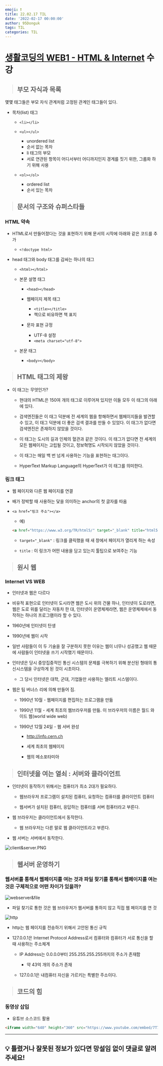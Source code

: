 ```yaml
---
emoji: ❗
title: 22.02.17 TIL
date: '2022-02-17 00:00:00'
author: 95Donguk
tags: TIL
categories: TIL
---
```


# [생활코딩의 WEB1 - HTML & Internet](https://www.opentutorials.org/course/3084) 수강

> ## 부모 자식과 목록 

몇몇 태그들은 부모 자식 관계처럼 고정된 관계인 태그들이 있다.

* 목차(list) 태그
    * `<li></li>`

    * `<ul></ul>`
        * unordered list
        * 순서 없는 목차
        * li 태그의 부모
        * 서로 연관된 항목이 어디서부터 어디까지인지 경계를 짓기 위한, 그룹화 하기 위해 사용
    
    * `<ol></ol>`
        * ordered list
        * 순서 있는 목차

> ## 문서의 구조와 슈퍼스타들

### HTML 약속

* HTML로서 만들어졌다는 것을 표현하기 위해 문서의 시작에 아래와 같은 코드를 추가
    * `<!doctype html>`

* head 태그와 body 태그를 감싸는 하나의 태그
    * `<html></html>`
    * 본문 설명 태그
        * `<head></head>`
        * 웹페이지 제목 태그
            * `<title></title>`
            * 책으로 비유하면 책 표지

        * 문자 표현 규정
            * UTF-8 설정
            * `<meta charset="utf-8">`
        
    * 본문 태그
        * `<body></body>`

> ## HTML 태그의 제왕

* 이 태그는 무엇인가?
    * 현대의 HTML은 150여 개의 태그로 이루어져 있지만 이들 모두 이 태그의 아래에 있다.

    * 검색엔진들은 이 태그 덕분에 전 세계의 웹을 항해하면서 웹페이지들을 발견할 수 있고, 이 태그 덕분에 더 좋은 검색 결과를 만들 수 있었다. 이 태그가 없다면 검색엔진은 존재하지 않았을 것이다.

    * 이 태그는 도시의 길과 인체의 혈관과 같은 것이다. 이 태그가 없다면 전 세계의 모든 웹페이지는 고립될 것이고, 정보혁명도 시작되지 않았을 것이다.

    * 이 태그는 매일 백 번 넘게 사용하는 기능을 표현하는 태그이다.

    * HyperText Markup Language의 HyperText가 이 태그를 의미한다.

### 링크 태그
* 웹 페이지와 다른 웹 페이지를 연결

* 배가 정박할 때 사용하는 닻을 의미하는 anchor의 첫 글자를 따옴

* `<a href="링크 주소"></a>`
    * 예)
    ```html
    <a href="https://www.w3.org/TR/html5/" target="_blank" title="html5 specification"></a>
    ```
    * `target="_blank"` : 링크를 클릭했을 때 새 창에서 페이지가 열리게 하는 속성

    * `title` : 이 링크가 어떤 내용을 담고 있는지 툴팁으로 보여주는 기능

> ## 원시 웹

### Internet VS WEB
* 인터넷과 웹은 다르다

* 비유적 표현으로 인터넷이 도시라면 웹은 도시 위의 건물 하나, 인터넷이 도로라면, 웹은 도로 위를 달리는 자동차 한 대, 인터넷이 운영체제라면, 웹은 운영체제에서 동작하는 하나의 프로그램이라 할 수 있다.

* 1960년에 인터넷이 탄생

* 1990년에 웹이 시작

* 일반 사람들이 이 두 기술을 잘 구분하지 못한 이유는 웹이 너무나 성공했고 웹 때문에 사람들이 인터넷을 쓰기 시작했기 때문이다.

* 인터넷은 당시 중앙집중적인 통신 시스템의 문제를 극복하기 위해 분산된 형태의 통신시스템을 구상하게 된 것이 시초이다.
    * 그 당시 인터넷은 대학, 군대, 기업들만 사용하는 엘리트 시스템이다.

* 웹은 팀 버너스 리에 의해 만들어 짐.
    * 1990년 10월 - 웹페이지를 편집하는 프로그램을 만듦

    * 1990년 11월 - 세계 최초의 웹브라우저를 만듦. 이 브라우저의 이름은 월드 와이드 웹(world wide web)

    * 1990년 12월 24일 - 웹 서버 완성
        * http://info.cern.ch

        * 세계 최초의 웹페이지

        * 웹의 메소포타미아

> ## 인터넷을 여는 열쇠 : 서버와 클라이언트

* 인터넷이 동작하기 위해서는 컴퓨터가 최소 2대가 필요하다.
    
    * 웹브라우저 프로그램이 설치된 컴퓨터, 요청하는 컴퓨터를 클라이언트 컴퓨터

    * 웹서버가 설치된 컴퓨터, 응답하는 컴퓨터를 서버 컴퓨터라고 부른다.

* 웹 브라우저는 클라이언트에서 동작한다.
    * 웹 브라우저는 다른 말로 웹 클라이언트라고 부른다.

* 웹 서버는 서버에서 동작한다.

![client&server.PNG](./client&server.PNG)

> ## 웹서버 운영하기

### 웹서버를 통해서 웹페이지를 여는 것과 파일 찾기를 통해서 웹페이지를 여는 것은 구체적으로 어떤 차이가 있을까?

![webserver&file](./webserver&file.PNG)
* 파일 찾기로 통한 것은 웹 브라우저가 웹서버를 통하지 않고 직접 웹 페이지를 연 것

![http](./http.PNG)
* http는 웹 페이지를 전송하기 위해서 고안된 통신 규칙

* 127.0.0.1은 Internet Protocol Address로서 컴퓨터와 컴퓨터가 서로 통신을 할 때 사용하는 주소체계
    * IP Address는 0.0.0.0부터 255.255.255.255까지의 주소가 존재함
        * 약 43억 개의 주소가 존재
    
    * 127.0.0.1은 내컴퓨터 자신을 가르키는 특별한 주소이다.

> ## 코드의 힘

### 동영상 삽입
* 유튜브 소스코드 활용
```html
<iframe width="640" height="360" src="https://www.youtube.com/embed/7T7r_oSp0SE" title="YouTube video player" frameborder="0" allow="accelerometer; autoplay; clipboard-write; encrypted-media; gyroscope; picture-in-picture" allowfullscreen></iframe>
```

***
## 💡 틀렸거나 잘못된 정보가 있다면 망설임 없이 댓글로 알려주세요!


